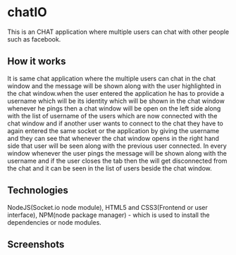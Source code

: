# chatIO
This is an CHAT application where multiple users can chat with other people such as facebook.

## How it works
It is same chat application where the multiple users can chat in the chat window and the message will be shown along with the user highlighted in the chat window.when the user entered the application he has to provide a username which will be its identity which will be shown in the chat window whenever he pings then a chat window will be open on the left side along with the list of username of the users which are now connected with the chat window and if another user wants to connect to the chat they have to again entered the same socket or the application by giving the username and they can see that whenever the chat window opens in the right hand side that user will be seen along with the previous user connected. In every window whenever the user pings the message will be shown along with the username and if the user closes the tab then the will get disconnected from the chat and it can be seen in the list of users beside the chat window.

## Technologies
NodeJS(Socket.io node module), HTML5 and CSS3(Frontend or user interface), NPM(node package manager) - which is used to install the dependencies or node modules.

## Screenshots
